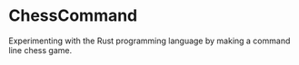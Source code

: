 # ChessCommand

Experimenting with the Rust programming language by making a command line chess game.
